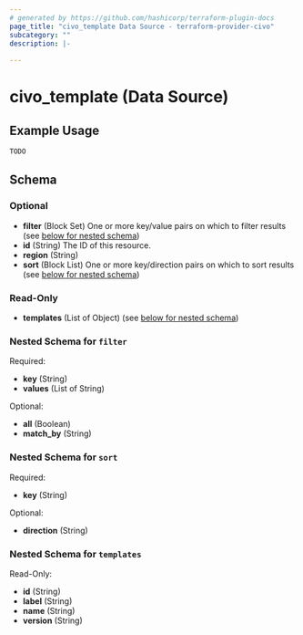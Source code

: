```yaml
---
# generated by https://github.com/hashicorp/terraform-plugin-docs
page_title: "civo_template Data Source - terraform-provider-civo"
subcategory: ""
description: |-
  
---
```


# civo_template (Data Source)



## Example Usage

```terraform
TODO
```

<!-- schema generated by tfplugindocs -->
## Schema

### Optional

- **filter** (Block Set) One or more key/value pairs on which to filter results (see [below for nested schema](#nestedblock--filter))
- **id** (String) The ID of this resource.
- **region** (String)
- **sort** (Block List) One or more key/direction pairs on which to sort results (see [below for nested schema](#nestedblock--sort))

### Read-Only

- **templates** (List of Object) (see [below for nested schema](#nestedatt--templates))

<a id="nestedblock--filter"></a>
### Nested Schema for `filter`

Required:

- **key** (String)
- **values** (List of String)

Optional:

- **all** (Boolean)
- **match_by** (String)


<a id="nestedblock--sort"></a>
### Nested Schema for `sort`

Required:

- **key** (String)

Optional:

- **direction** (String)


<a id="nestedatt--templates"></a>
### Nested Schema for `templates`

Read-Only:

- **id** (String)
- **label** (String)
- **name** (String)
- **version** (String)


